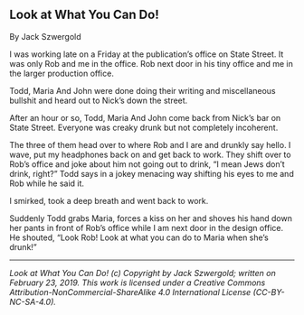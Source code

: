 ## Look at What You Can Do!

By Jack Szwergold

I was working late on a Friday at the publication’s office on State Street. It was only Rob and me in the office. Rob next door in his tiny office and me in the larger production office.

Todd, Maria And John were done doing their writing and miscellaneous bullshit and heard out to Nick’s down the street. 

After an hour or so, Todd, Maria And John come back from Nick’s bar on State Street. Everyone was creaky drunk but not completely incoherent.

The three of them head over to where Rob and I are and drunkly say hello. I wave, put my headphones back on and get back to work. They shift over to Rob’s office and joke about him not going out to drink, “I mean Jews don’t drink, right?” Todd says in a jokey menacing way shifting his eyes to me and Rob while he said it.

I smirked, took a deep breath and went back to work.

Suddenly Todd grabs Maria, forces a kiss on her and shoves his hand down her pants in front of Rob’s office while I am next door in the design office. He shouted, “Look Rob! Look at what you can do to Maria when she’s drunk!”

***

*Look at What You Can Do! (c) Copyright by Jack Szwergold; written on February 23, 2019. This work is licensed under a Creative Commons Attribution-NonCommercial-ShareAlike 4.0 International License (CC-BY-NC-SA-4.0).*